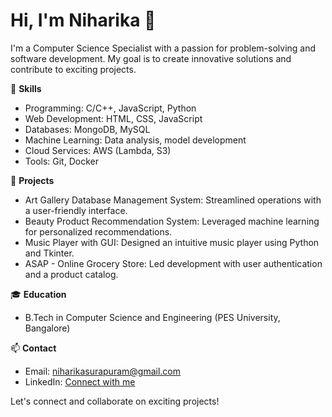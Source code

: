 # Hi, I'm Niharika 👋

I'm a Computer Science Specialist with a passion for problem-solving and software development. My goal is to create innovative solutions and contribute to exciting projects.

🚀 **Skills**
- Programming: C/C++, JavaScript, Python
- Web Development: HTML, CSS, JavaScript
- Databases: MongoDB, MySQL
- Machine Learning: Data analysis, model development
- Cloud Services: AWS (Lambda, S3)
- Tools: Git, Docker

💼 **Projects**
- Art Gallery Database Management System: Streamlined operations with a user-friendly interface.
- Beauty Product Recommendation System: Leveraged machine learning for personalized recommendations.
- Music Player with GUI: Designed an intuitive music player using Python and Tkinter.
- ASAP - Online Grocery Store: Led development with user authentication and a product catalog.

🎓 **Education**
- B.Tech in Computer Science and Engineering (PES University, Bangalore)

📫 **Contact**
- Email: niharikasurapuram@gmail.com
- LinkedIn: [Connect with me](https://www.linkedin.com/in/niharika-surapuram-03ba4a22)

Let's connect and collaborate on exciting projects!
